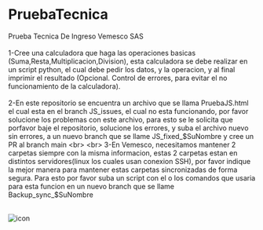 # PruebaTecnica
Prueba Tecnica De Ingreso Vemesco SAS
<br>
<br>
1-Cree una calculadora que haga las operaciones basicas (Suma,Resta,Multiplicacion,Division), esta calculadora se debe realizar en un script python, el cual debe pedir los datos, y la operacion, y al final imprimir el resultado  (Opcional. Control de errores, para evitar el no funcionamiento de la calculadora).
<br>
<br>
2-En este repositorio se encuentra un archivo que se llama PruebaJS.html el cual esta en el branch JS_issues, el cual no esta funcionando, por favor solucione los problemas con este archivo, para esto se le solicita que porfavor baje el repositorio, solucione los errores, y suba el archivo nuevo sin errores, a un nuevo branch que se llame JS_fixed_$SuNombre y cree un PR al branch main
<br>
<br>
3-En Vemesco, necesitamos mantener 2 carpetas siempre con la misma informacion, estas 2 carpetas  estan en distintos servidores(linux los cuales usan conexion SSH), por favor indique la mejor manera para mantener estas carpetas sincronizadas de forma segura. Para esto por favor suba un script con el o los comandos que usaria para esta funcion en un nuevo branch que se llame Backup_sync_$SuNombre
<br>
<br>

![icon](https://user-images.githubusercontent.com/79670784/151843557-16d5765e-5c6f-4d8c-bb7f-3dc713cc38ea.png)
